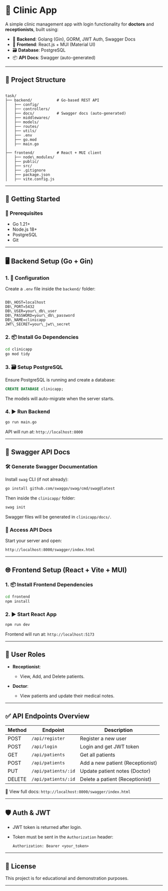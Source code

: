 # 🏥 Clinic App

A simple clinic management app with login functionality for **doctors** and **receptionists**, built using:

- 🧠 **Backend**: Golang (Gin), GORM, JWT Auth, Swagger Docs  
- 🎨 **Frontend**: React.js + MUI (Material UI)  
- 🗃️ **Database**: PostgreSQL  
- 📦 **API Docs**: Swagger (auto-generated)

---

## 📁 Project Structure

```

task/
├── backend/           # Go-based REST API
│   ├── config/
│   ├── controllers/
│   ├── docs/          # Swagger docs (auto-generated)
│   ├── middlewares/
│   ├── models/
│   ├── routes/
│   ├── utils/
│   ├── .env
│   ├── go.mod
│   ├── main.go
│
├── frontend/          # React + MUI client
│   ├── node\_modules/
│   ├── public/
│   ├── src/
│   ├── .gitignore
│   ├── package.json
│   ├── vite.config.js

```

---

## 🚀 Getting Started

### 🧰 Prerequisites

- Go 1.21+  
- Node.js 18+  
- PostgreSQL  
- Git

---

## 🖥️ Backend Setup (Go + Gin)

### 1. 🔧 Configuration

Create a `.env` file inside the `backend/` folder:

```

DB\_HOST=localhost
DB\_PORT=5432
DB\_USER=your\_db\_user
DB\_PASSWORD=your\_db\_password
DB\_NAME=clinicapp
JWT\_SECRET=your\_jwt\_secret

````

### 2. 📦 Install Go Dependencies

```bash
cd clinicapp
go mod tidy
````

### 3. 🗃️ Setup PostgreSQL

Ensure PostgreSQL is running and create a database:

```sql
CREATE DATABASE clinicapp;
```

The models will auto-migrate when the server starts.

### 4. ▶️ Run Backend

```bash
go run main.go
```

API will run at: `http://localhost:8000`

---

## 📘 Swagger API Docs

### 🛠 Generate Swagger Documentation

Install `swag` CLI (if not already):

```bash
go install github.com/swaggo/swag/cmd/swag@latest
```

Then inside the `clinicapp/` folder:

```bash
swag init
```

Swagger files will be generated in `clinicapp/docs/`.

### 📂 Access API Docs

Start your server and open:

```
http://localhost:8000/swagger/index.html
```

---

## 🌐 Frontend Setup (React + Vite + MUI)

### 1. 📦 Install Frontend Dependencies

```bash
cd frontend
npm install
```

### 2. ▶️ Start React App

```bash
npm run dev
```

Frontend will run at: `http://localhost:5173`

---

## 👥 User Roles

* **Receptionist**:

  * View, Add, and Delete patients.

* **Doctor**:

  * View patients and update their medical notes.

---

## ✅ API Endpoints Overview

| Method | Endpoint            | Description                      |
| ------ | ------------------- | -------------------------------- |
| POST   | `/api/register`     | Register a new user              |
| POST   | `/api/login`        | Login and get JWT token          |
| GET    | `/api/patients`     | Get all patients                 |
| POST   | `/api/patients`     | Add a new patient (Receptionist) |
| PUT    | `/api/patients/:id` | Update patient notes (Doctor)    |
| DELETE | `/api/patients/:id` | Delete a patient (Receptionist)  |

📌 View full docs: `http://localhost:8000/swagger/index.html`

---

## 🛡️ Auth & JWT

* JWT token is returned after login.
* Token must be sent in the `Authorization` header:

  ```
  Authorization: Bearer <your_token>
  ```

---

## 📝 License

This project is for educational and demonstration purposes.

---
